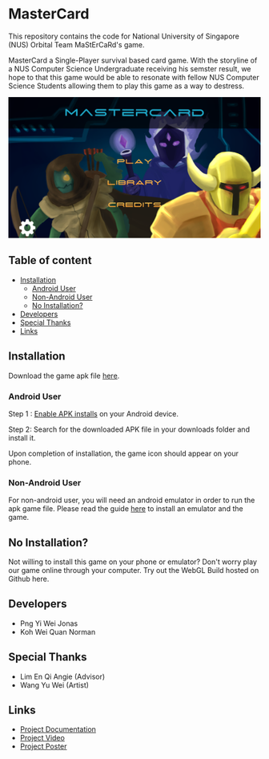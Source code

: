 # MasterCard
This repository contains the code for National University of Singapore (NUS) Orbital Team MaStErCaRd's game.

MasterCard a Single-Player survival based card game. With the storyline of a NUS Computer Science Undergraduate receiving his semster result, we hope to that this game would be able to resonate with fellow NUS Computer Science Students allowing them to play this game as a way to destress.

<a href = "https://docs.google.com/document/d/13ATCrpXiTFcSEC14VbHSJakV83VcS0wtFuaobb8b5Wk/edit?usp=sharing"><img src = "./Assets/GameScreenShot/GameStartMenu.png"/></a>

## Table of content

- [Installation](#installation)
    - [Android User](#android-user)
    - [Non-Android User](#non-andriod-user)
    - [No Installation?](#no-installation)
- [Developers](#developers)
- [Special Thanks](#special-thanks)
- [Links](#links)

## Installation

Download the game apk file [here](https://drive.google.com/drive/folders/1o4PbgfO9W48qkN4bBzEFSIHirS-WezAj).

### Android User

Step 1 : [Enable APK installs](https://www.expressvpn.com/support/vpn-setup/enable-apk-installs-android/) on your Android device. 

Step 2: Search for the downloaded APK file in your downloads folder and install it.

Upon completion of installation, the game icon should appear on your phone.

### Non-Android User

For non-android user, you will need an android emulator in order to run the apk game file. Please read the guide [here](https://docs.google.com/presentation/d/1zs0ICmUpLg1rmO4ISOh4r5WJZJ7-3DZS0RtjeL9rN8Q/edit?usp=sharing) to install an emulator and the game.

## No Installation?

Not willing to install this game on your phone or emulator? Don't worry play our game online through your computer. Try out the WebGL Build hosted on Github <a>here</a>.

## Developers
* Png Yi Wei Jonas
* Koh Wei Quan Norman

## Special Thanks
* Lim En Qi Angie (Advisor)
* Wang Yu Wei (Artist)

## Links
* [Project Documentation](https://docs.google.com/document/d/13ATCrpXiTFcSEC14VbHSJakV83VcS0wtFuaobb8b5Wk/edit?usp=sharing)
* [Project Video](https://www.canva.com/design/DAFEVYIOF44/p7dBtfHG1rRzQNNYhEZrLQ/watch?utm_content=DAFEVYIOF44&utm_campaign=designshare&utm_medium=link2&utm_source=sharebutton)
* [Project Poster](https://drive.google.com/file/d/14NHZjo17mizy6xOxhIHJwp8MW9z-vCyg/view?usp=sharing)
